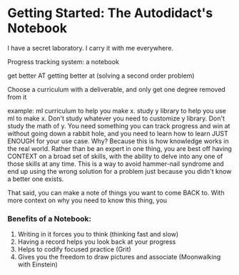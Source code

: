 # Getting Started: The Autodidact's Notebook

I have a secret laboratory. I carry it with me everywhere.



Progress tracking system: a notebook

get better AT getting better at \(solving a second order problem\)

Choose a curriculum with a deliverable, and only get one degree removed from it

example: ml curriculum to help you make x. study y library to help you use ml to make x. Don't study whatever you need to customize y library. Don't study the math of y. You need something you can track progress and win at without going down a rabbit hole, and you need to learn how to learn JUST ENOUGH for your use case. Why? Because this is how knowledge works in the real world. Rather than be an expert in one thing, you are best off having CONTEXT on a broad set of skills, with the ability to delve into any one of those skills at any time. This is a way to avoid hammer-nail syndrome and end up using the wrong solution for a problem just because you didn't know a better one exists.

That said, you can make a note of things you want to come BACK to. With more context on why you need to know this thing, you

### Benefits of a Notebook:

1. Writing in it forces you to think \(thinking fast and slow\)
2. Having a record helps you look back at your progress
3. Helps to codify focused practice \(Grit\)
4. Gives you the freedom to draw pictures and associate \(Moonwalking with Einstein\)



